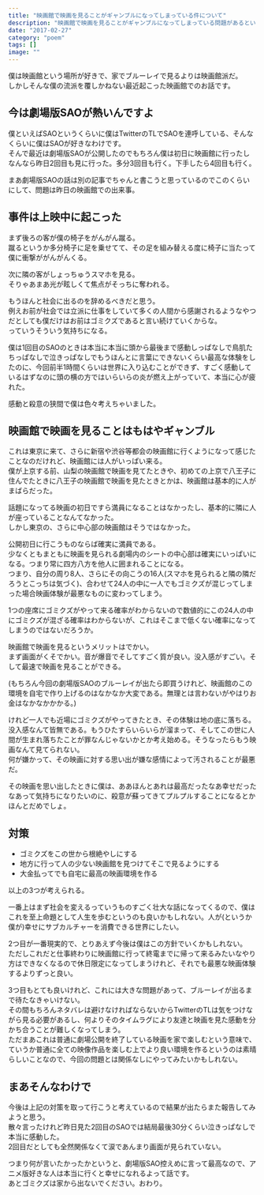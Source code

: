 ```yaml
---
title: "映画館で映画を見ることがギャンブルになってしまっている件について"
description: "映画館で映画を見ることがギャンブルになってしまっている問題があるという話とそれに対する思うところ。"
date: "2017-02-27"
category: "poem"
tags: []
image: ""
---
```


僕は映画館という場所が好きで、家でブルーレイで見るよりは映画館派だ。  
しかしそんな僕の流派を覆しかねない最近起こった映画館でのお話です。

## 今は劇場版SAOが熱いんですよ

僕といえばSAOというくらいに僕はTwitterのTLでSAOを連呼している、そんなくらいに僕はSAOが好きなわけです。  
そんで最近は劇場版SAOが公開したのでもちろん僕は初日に映画館に行ったしなんなら昨日2回目も見に行った。多分3回目も行く。下手したら4回目も行く。

まあ劇場版SAOの話は別の記事でちゃんと書こうと思っているのでこのくらいにして、問題は昨日の映画館での出来事。

## 事件は上映中に起こった

まず後ろの客が僕の椅子をがんがん蹴る。  
蹴るというか多分椅子に足を乗せてて、その足を組み替える度に椅子に当たって僕に衝撃ががんがんくる。

次に隣の客がしょっちゅうスマホを見る。  
そりゃあまあ光が眩しくて焦点がそっちに奪われる。

もうほんと社会に出るのを辞めるべきだと思う。  
例えお前が社会では立派に仕事をしていて多くの人間から感謝されるようなやつだとしても僕だけはお前はゴミクズであると言い続けていくからな。  
っていうそういう気持ちになる。

僕は1回目のSAOのときは本当に本当に頭から最後まで感動しっぱなしで鳥肌たちっぱなしで泣きっぱなしでもうほんとに言葉にできないくらい最高な体験をしたのに、今回前半1時間くらいは世界に入り込むことができず、すごく感動しているはずなのに頭の横の方ではいらいらの炎が燃え上がっていて、本当に心が疲れた。

感動と殺意の狭間で僕は色々考えちゃいました。

## 映画館で映画を見ることはもはやギャンブル

これは東京に来て、さらに新宿や渋谷等都会の映画館に行くようになって感じたことなのだけれど、映画館には人がいっぱい来る。  
僕が上京する前、山梨の映画館で映画を見てたときや、初めての上京で八王子に住んでたときに八王子の映画館で映画を見たときとかは、映画館は基本的に人がまばらだった。

話題になってる映画の初日ですら満員になることはなかったし、基本的に隣に人が座っていることなんてなかった。  
しかし東京の、さらに中心部の映画館はそうではなかった。

公開初日に行こうものならば確実に満員である。  
少なくともまともに映画を見られる劇場内のシートの中心部は確実にいっぱいになる。つまり常に四方八方を他人に囲まれることになる。  
つまり、自分の周り8人、さらにその向こうの16人(スマホを見られると隣の隣だろうとこっちは気づく)、合わせて24人の中に一人でもゴミクズが混じってしまった場合映画体験が最悪なものに変わってしまう。

1つの座席にゴミクズがやって来る確率がわからないので数値的にこの24人の中にゴミクズが混ざる確率はわからないが、これはそこまで低くない確率になってしまうのではないだろうか。  

映画館で映画を見るというメリットはでかい。  
まず画面がくそでかい。音が爆音でそしてすごく質が良い。没入感がすごい。そして最速で映画を見ることができる。

(もちろん今回の劇場版SAOのブルーレイが出たら即買うけれど、映画館のこの環境を自宅で作り上げるのはなかなか大変である。無理とは言わないがやはりお金はなかなかかかる。)

けれど一人でも近場にゴミクズがやってきたとき、その体験は地の底に落ちる。  
没入感なんて皆無である。もうひたすらいらいらが溜まって、そしてこの世に人間が生まれ落ちたことが罪なんじゃないかとか考え始める。そうなったらもう映画なんて見てられない。  
何が嫌かって、その映画に対する思い出が嫌な感情によって汚されることが最悪だ。

その映画を思い出したときに僕は、ああほんとあれは最高だったなあ幸せだったなあって気持ちになりたいのに、殺意が蘇ってきてプルプルすることになるとかほんとだめでしょ。

## 対策

* ゴミクズをこの世から根絶やしにする
* 地方に行って人の少ない映画館を見つけてそこで見るようにする
* 大金払ってでも自宅に最高の映画環境を作る

以上の3つが考えられる。

一番上はまず社会を変えるっていうものすごく壮大な話になってくるので、僕はこれを至上命題として人生を歩むというのも良いかもしれない。人が(というか僕が)幸せにサブカルチャーを消費できる世界にしたい。

2つ目が一番現実的で、とりあえず今後は僕はこの方針でいくかもしれない。  
ただしこれだと仕事終わりに映画館に行って終電までに帰って来るみたいなやり方はできなくなるので休日限定になってしまうけれど、それでも最悪な映画体験するよりずっと良い。

3つ目もとても良いけれど、これには大きな問題があって、ブルーレイが出るまで待たなきゃいけない。  
その間もちろんネタバレは避けなければならないからTwitterのTLは気をつけながら見る必要があるし、何よりそのタイムラグにより友達と映画を見た感動を分かち合うことが難しくなってしまう。  
ただまあこれは普通に劇場公開を終了している映画を家で楽しむという意味で、ていうか普通に全ての映像作品を楽しむ上でより良い環境を作るというのは素晴らしいことなので、今回の問題とは関係なしにやってみたいかもしれない。

## まあそんなわけで

今後は上記の対策を取って行こうと考えているので結果が出たらまた報告してみようと思う。  
散々言ったけれど昨日見た2回目のSAOでは結局最後30分くらい泣きっぱなしで本当に感動した。  
2回目だとしても全然関係なくて涙であんまり画面が見られていない。

つまり何が言いたかったかというと、劇場版SAO控えめに言って最高なので、アニメ版好きな人は本当に行くと幸せになれるよって話です。  
あとゴミクズは家から出ないでください。おわり。
